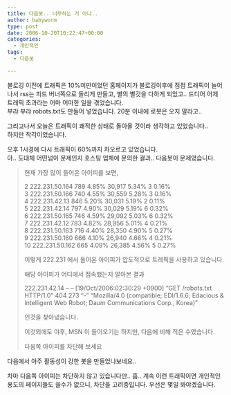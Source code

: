 ```yaml
---
title: 다음봇.. 너무하는 거 아냐..
author: babyworm
type: post
date: 2006-10-20T10:22:47+00:00
categories:
  - 개인적인
tags:
  - 다음봇

---
```

블로깅 이전에 트래픽은 10%미만이었던 홈페이지가 블로깅이후에 점점 트래픽이 늘어나서 rss는 피드 버너쪽으로 돌리게 만들고, 별의 별것을 다하게 되었고.. 드디어 어제 트래픽 초과라는 어마 어마한 일을 겪었습니다.  
부랴 부랴 robots.txt도 만들어 넣었습니다. 20분 이내에 로봇은 오지 말라고.. 

그리고나서 오늘은 트래픽이 쾌적한 상태로 돌아올 것이라 생각하고 있었습니다..  
하지만 착각이었습니다. 

오후 1시경에 다시 트래픽이 60%까지 차오르고 있었습니다.  
아.. 도대체 어떤넘이 문제인지 호스팅 업체에 문의한 결과.. 다음봇이 문제였습니다. 

> 현재 가장 많이 들어온 아이피를 보면,
> 
> 2 222.231.50.164 789 4.85% 30,917 5.34% 3 0.16%  
> 3 222.231.50.166 740 4.55% 30,559 5.28% 3 0.16%  
> 4 222.231.42.13 846 5.20% 30,031 5.19% 2 0.11%  
> 5 222.231.42.14 797 4.90% 30,029 5.19% 6 0.32%  
> 6 222.231.50.165 746 4.59% 29,092 5.03% 6 0.32%  
> 7 222.231.42.12 783 4.82% 28,956 5.01% 4 0.21%  
> 8 222.231.50.163 716 4.40% 28,350 4.90% 5 0.27%  
> 9 222.231.50.160 666 4.10% 26,940 4.66% 4 0.21%  
> 10 222.231.50.162 665 4.09% 26,385 4.56% 5 0.27% 
> 
> 이렇게 222.231 에서 들어온 아이피가 압도적으로 트레픽을 사용하고 있습니다.
> 
> 해당 아이피가 어디에서 접속했는지 알아본 결과
> 
> 222.231.42.14 &#8211; &#8211; [19/Oct/2006:02:30:29 +0900] &#8220;GET /robots.txt HTTP/1.0&#8221; 404 273 &#8220;-&#8221; &#8220;Mozilla/4.0 (compatible; EDI/1.6.6; Edacious & Intelligent Web Robot; Daum Communications Corp., Korea)&#8221;
> 
> 인것을 찾아냈습니다.
> 
> 이것외에도 야후, MSN 이 들어오기는 하지만, 다음에 비해 적은 수였습니다.
> 
> 다음쪽 아이피를 차단해 보세요

다음에서 아주 활동성이 강한 봇을 만들었나보네요..

차마 다음쪽 아이피는 차단하지 않고 있습니다만.. 흠.. 계속 이런 트래픽이면 개인적인 용도의 페이지들도 쓸수가 없으니, 차단을 고려중입니다. 우선은 몇일 봐야겠습니다.
